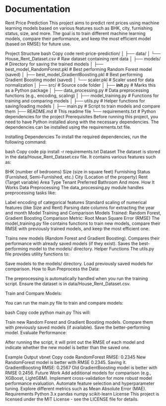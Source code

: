 # Documentation
Rent Price Prediction
This project aims to predict rent prices using machine learning models based on various features such as BHK, city, furnishing status, size, and more. The goal is to train different machine learning models, compare their performance, and keep the most efficient model (based on RMSE) for future use.

Project Structure
bash
Copy code
rent-price-prediction/
│
├── data/
│   └── House_Rent_Dataset.csv       # Raw dataset containing rent data
│
├── models/                          # Directory for saving the trained models
│   ├── best_model_RandomForest.pkl  # Best performing Random Forest model (saved)
│   ├── best_model_GradientBoosting.pkl # Best performing Gradient Boosting model (saved)
│   └── scaler.pkl                   # Scaler used for data normalization
│
├── src/                             # Source code folder
│   ├── __init__.py                  # Marks this as a Python package
│   ├── data_processing.py           # Data preprocessing functions (e.g., encoding, scaling)
│   ├── model_training.py            # Functions for training and comparing models
│   ├── utils.py                     # Helper functions for saving/loading models
│
├── main.py                          # Script to train models and compare them
├── README.md                        # This readme file
└── requirements.txt                 # Python dependencies for the project
Prerequisites
Before running this project, you need to have Python installed along with the necessary dependencies. The dependencies can be installed using the requirements.txt file.

Installing Dependencies
To install the required dependencies, run the following command:

bash
Copy code
pip install -r requirements.txt
Dataset
The dataset is stored in the data/House_Rent_Dataset.csv file. It contains various features such as:

BHK (number of bedrooms)
Size (size in square feet)
Furnishing Status (Furnished, Semi-Furnished, etc.)
City (Location of the property)
Rent (Target variable)
Area Type
Tenant Preferred
Bathroom
And more.
How It Works
Data Preprocessing
The data_processing.py module handles preprocessing tasks like:

Label encoding of categorical features
Standard scaling of numerical features (like Size and Rent)
Parsing date columns for extracting the year and month
Model Training and Comparison
Models Trained: Random Forest, Gradient Boosting
Comparison Metric: Root Mean Square Error (RMSE)
The model_training.py file contains functions to train new models, compare their RMSE with previously trained models, and keep the most efficient one.

Trains new models (Random Forest and Gradient Boosting).
Compares their performance with already saved models (if they exist).
Saves the best-performing model to the models/ directory.
Helper Functions
The utils.py file provides utility functions to:

Save models to the models/ directory.
Load previously saved models for comparison.
How to Run
Preprocess the Data:

The preprocessing is automatically handled when you run the training script. Ensure the dataset is in data/House_Rent_Dataset.csv.

Train and Compare Models:

You can run the main.py file to train and compare models:

bash
Copy code
python main.py
This will:

Train new Random Forest and Gradient Boosting models.
Compare them with previously saved models (if available).
Save the better-performing model.
Evaluate Performance:

After running the script, it will print out the RMSE of each model and indicate whether the new model is better than the saved one.

Example Output
vbnet
Copy code
RandomForest RMSE: 0.2345
New RandomForest model is better with RMSE 0.2345. Saving it.
GradientBoosting RMSE: 0.2567
Old GradientBoosting model is better with RMSE 0.2456.
Future Work
Add additional models for comparison (e.g., XGBoost, LightGBM).
Implement cross-validation for more robust model performance evaluation.
Automate feature selection and hyperparameter tuning.
Explore different metrics such as Mean Absolute Error (MAE).
Requirements
Python 3.x
pandas
numpy
scikit-learn
License
This project is licensed under the MIT License - see the LICENSE file for details.